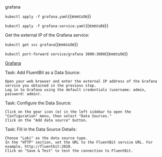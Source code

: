 grafana


`kubectl apply -f grafana.yaml`{{execute}}

`kubectl apply -f grafana-service.yaml`{{execute}}

Get the external IP of the Grafana service:


`kubectl get svc grafana`{{execute}}

`kubectl port-forward service/grafana 3000:3000`{{execute}}


[Grafana](https://[[HOST_SUBDOMAIN]]-3000-[[KATACODA_HOST]].environments.katacoda.com/)

Task: Add FluentBit as a Data Source:

    Open your web browser and enter the external IP address of the Grafana service you obtained in the previous step.
    Log in to Grafana using the default credentials (username: admin, password: admin).

Task: Configure the Data Source:

    Click on the gear icon (⚙️) in the left sidebar to open the "Configuration" menu, then select "Data Sources."
    Click on the "Add data source" button.

Task: Fill in the Data Source Details:

    Choose "Loki" as the data source type.
    In the "HTTP" section, set the URL to the FluentBit service URL. For example, http://fluentbit:2020.
    Click on "Save & Test" to test the connection to FluentBit.

